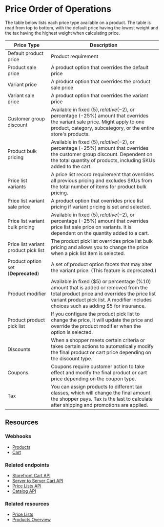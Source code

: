 # Price Order of Operations

The table below lists each price type available on a product. The table is read from top to bottom, with the default price having the lowest weight and the tax having the highest weight when calculating price.  

| Price Type | Description |
|--|--|
| Default product price | Product requirement | 
| Product sale price | A product option that overrides the default price |  
| Variant price | A product option that overrides the product sale price | 
| Variant sale price | A product option that overrides the variant price | 
| Customer group discount | Available in fixed ($5), relative (-$2), or percentage (-25%) amount that overrides the variant sale price. Might apply to one product, category, subcategory, or the entire store's products. |
| Product bulk pricing | Available in fixed ($5), relative (-$2), or percentage (-25%) amount that overrides the customer group discount. Dependent on the total quantity of products, including SKUs added to the cart. |
| Price list variants | A price list record requirement that overrides all previous pricing and excludes SKUs from the total number of items for product bulk pricing. 
| Price list variant sale price | A product option that overrides price list pricing if variant pricing is set and selected. |
| Price list variant bulk pricing | Available in fixed ($5), relative (-$2), or percentage (-25%) amount that overrides price list sale price on variants. It is dependent on the quantity added to a cart. | 
| Price list variant product pick list | The product pick list overrides price list bulk pricing and allows you to change the price when a pick list item is selected. | 
| Product option set (**Deprecated**)| A set of product option facets that may alter the variant price. (This feature is deprecated.) |
| Product modifier | Available in fixed ($5) or percentage (%10) amount that is added or removed from the total product price and overrides the price list variant product pick list. A modifier includes choices such as adding $5 for insurance. |
| Product product pick list | If you configure the product pick list to change the price, it will update the price and override the product modifier when the option is selected. |
Discounts | When a shopper meets certain criteria or takes certain actions to automatically modify the final product or cart price depending on the discount type. |
| Coupons | Coupons require customer action to take effect and modify the final product or cart price depending on the coupon type. |
| Tax | You can assign products to different tax classes, which will change the final amount the shopper pays. Tax is the last to calculate after shipping and promotions are applied. |

## Resources

### Webhooks
* [Products](/api-docs/store-management/webhooks/events#products)
* [Cart](/api-docs/store-managment/webhooks/events#carts)

### Related endpoints
* [Storefront Cart API](/api-reference/cart-checkout/storefront-cart-api) 
* [Server to Server Cart API](/api-reference/cart-checkout/server-server-cart-api)
* [Price Lists API](/api-reference/catalog/pricelists-api)
* [Catalog API](/api-reference/catalog/catalog-api)

### Related resources
* [Price Lists](/api-docs/catalog/price-list-overview)
* [Products Overview](/api-docs/catalog/products-overview#products-overview)
